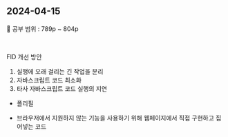 ## 2024-04-15

📖 공부 범위 : 789p ~ 804p

<br/>

FID 개선 방안

1. 실행에 오래 걸리는 긴 작업을 분리
2. 자바스크립트 코드 최소화
3. 타사 자바스크립트 코드 실행의 지연

- 폴리필

* 브라우저에서 지원하지 않는 기능을 사용하기 위해 웹페이지에서 직접 구현하고 집어넣는 코드
